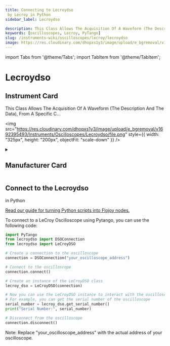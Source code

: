 ```yaml
---
title: Connecting to Lecroydso
 by Lecroy in Python
sidebar_label: Lecroydso

description: This Class Allows The Acquisition Of A Waveform (The Description And The Data), From A Specific C...
keywords: [oscilloscopes, Lecroy, PyTango]
slug: /instruments-wiki/oscilloscopes/lecroy/lecroydso
image: https://res.cloudinary.com/dhopxs1y3/image/upload/e_bgremoval/v1692395493/Instruments/Oscilloscopes/Lecroydso/file.png
---
```


import Tabs from '@theme/Tabs';
import TabItem from '@theme/TabItem';

# Lecroydso


## Instrument Card

<div className="flex">

<div>

This Class Allows The Acquisition Of A Waveform (The Description And The Data), From A Specific C...

</div>

<img src="https://res.cloudinary.com/dhopxs1y3/image/upload/e_bgremoval/v1692395493/Instruments/Oscilloscopes/Lecroydso/file.png" style={{ width: "325px", height: "200px", objectFit: "scale-down" }} />

</div>

<details>
<summary><h2>Manufacturer Card</h2></summary>

<img src="https://res.cloudinary.com/dhopxs1y3/image/upload/e_bgremoval/v1692125968/Instruments/Vendor%20Logos/Lecroy.png" style={{ width: "100%", height: "170px",objectFit: "scale-down" }} />

Teledyne LeCroy, Inc. manufactures and distributes electronic measuring instruments. The Company produces analyzers, measurement, and testing solutions including oscilloscopes, production test digitizers, and electronic components. Teledyne LeCroy serves customers worldwide. <a href="https://www.teledynelecroy.com/">Website</a>.

<ul>
  <li>Headquarters: s	Chestnut Ridge, New York, USA</li>
  <li>Yearly Revenue (millions, USD): 178.0</li>
</ul>
</details>

## Connect to the Lecroydso
 in Python

[Read our guide for turning Python scripts into Flojoy nodes.](https://docs.flojoy.ai/custom-nodes/creating-custom-node/)
<Tabs>
<TabItem value="PyTango" label="PyTango">

To connect to a LeCroy Oscilloscope using Pytango, you can use the following code:

```python
import PyTango
from lecroydso import DSOConnection
from lecroydso import LeCroyDSO

# Create a connection to the oscilloscope
connection = DSOConnection("your_oscilloscope_address")

# Connect to the oscilloscope
connection.connect()

# Create an instance of the LeCroyDSO class
lecroy_dso = LeCroyDSO(connection)

# Now you can use the LeCroyDSO instance to interact with the oscilloscope
# For example, you can get the serial number of the oscilloscope
serial_number = lecroy_dso.get_serial_number()
print("Serial Number:", serial_number)

# Disconnect from the oscilloscope
connection.disconnect()
```

Note: Replace "your_oscilloscope_address" with the actual address of your oscilloscope.

</TabItem>
</Tabs>